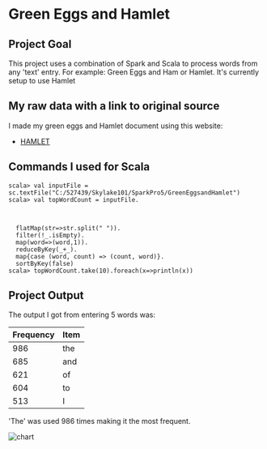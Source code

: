 # Green Eggs and Hamlet

## Project Goal
This project uses a combination of Spark and Scala to process words from any 'text' entry. For example: Green Eggs and Ham or Hamlet. It's currently setup to use Hamlet

## My raw data with a link to original source
I made my green eggs and Hamlet document using this website:
- [HAMLET](http://shakespeare.mit.edu/hamlet/full.html "Website for Hamlet")

## Commands I used for Scala
```
scala> val inputFile = sc.textFile("C:/527439/Skylake101/SparkPro5/GreenEggsandHamlet")
scala> val topWordCount = inputFile.



  flatMap(str=>str.split(" ")).
  filter(!_.isEmpty).
  map(word=>(word,1)).
  reduceByKey(_+_).
  map{case (word, count) => (count, word)}.
  sortByKey(false)
scala> topWordCount.take(10).foreach(x=>println(x))
```

## Project Output
The output I got from entering 5 words was:

|Frequency| Item |
|---------|------|
| 986     | the  |
| 685     | and  |
| 621     | of   |
| 604     | to   |
| 513     | I    |

'The' was used 986 times making it the most frequent.

![chart](https://github.com/Skylake101/SparkPro5/blob/master/FrequencyTable.jpg)
